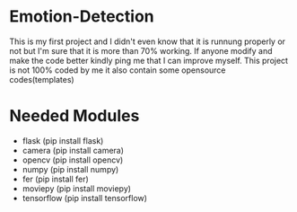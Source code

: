 # Emotion-Detection
This is my first project and I didn't even know that it is runnung properly or not but I'm sure that it is more than 70% working. If anyone modify and make the code better kindly ping me that I can improve myself. This project is not 100% coded by me it also contain some opensource codes(templates)
# Needed Modules

* flask (pip install flask)
* camera (pip install camera)
* opencv (pip install opencv)
* numpy (pip install numpy)
* fer (pip install fer)
* moviepy (pip install moviepy)
* tensorflow (pip install tensorflow)
